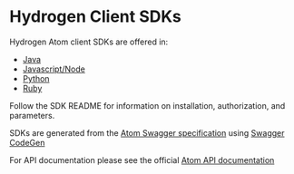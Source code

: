 # Hydrogen Client SDKs

Hydrogen Atom client SDKs are offered in:
* [Java](atom/java)
* [Javascript/Node](atom/javascript)
* [Python](atom/python)
* [Ruby](atom/ruby)

Follow the SDK README for information on installation, authorization, and parameters.

SDKs are generated from the [Atom Swagger specification](specs/atom.yaml) using [Swagger CodeGen](https://swagger.io/tools/swagger-codegen/)

For API documentation please see the official [Atom API documentation](https://www.hydrogenplatform.com/docs/nucleus/v1/)
